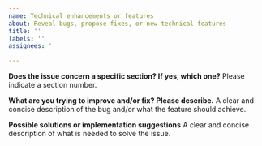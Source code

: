 ```yaml
---
name: Technical enhancements or features
about: Reveal bugs, propose fixes, or new technical features
title: ''
labels: ''
assignees: ''

---
```


**Does the issue concern a specific section? If yes, which one?**
Please indicate a section number.

**What are you trying to improve and/or fix? Please describe.**
A clear and concise description of the bug and/or what the feature should achieve.

**Possible solutions or implementation suggestions**
A clear and concise description of what is needed to solve the issue.
